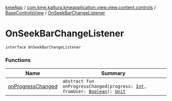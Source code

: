 [kmeApp](../../../index.md) / [com.kme.kaltura.kmeapplication.view.view.content.controls](../../index.md) / [BaseControlsView](../index.md) / [OnSeekBarChangeListener](./index.md)

# OnSeekBarChangeListener

`interface OnSeekBarChangeListener`

### Functions

| Name | Summary |
|---|---|
| [onProgressChanged](on-progress-changed.md) | `abstract fun onProgressChanged(progress: `[`Int`](https://kotlinlang.org/api/latest/jvm/stdlib/kotlin/-int/index.html)`, fromUser: `[`Boolean`](https://kotlinlang.org/api/latest/jvm/stdlib/kotlin/-boolean/index.html)`): `[`Unit`](https://kotlinlang.org/api/latest/jvm/stdlib/kotlin/-unit/index.html) |
